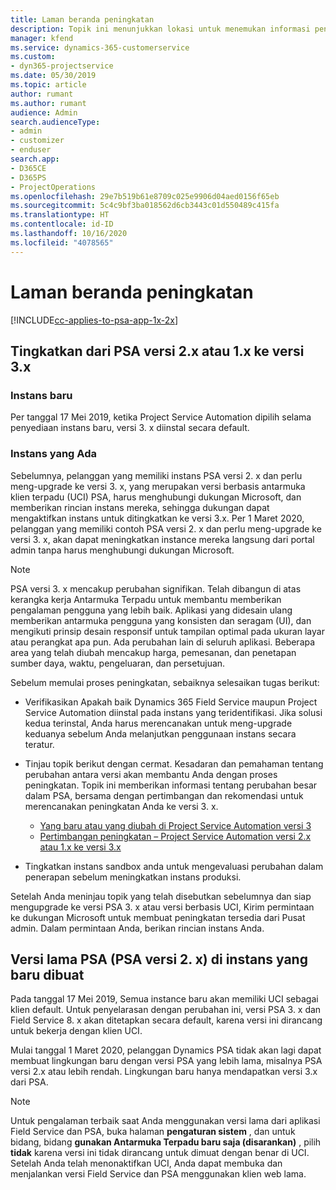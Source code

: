 ```yaml
---
title: Laman beranda peningkatan
description: Topik ini menunjukkan lokasi untuk menemukan informasi penting tentang fitur baru dan yang diubah di Dynamics 365 Project Service Automation, serta proses peningkatan ke versi terbaru.
manager: kfend
ms.service: dynamics-365-customerservice
ms.custom:
- dyn365-projectservice
ms.date: 05/30/2019
ms.topic: article
author: rumant
ms.author: rumant
audience: Admin
search.audienceType:
- admin
- customizer
- enduser
search.app:
- D365CE
- D365PS
- ProjectOperations
ms.openlocfilehash: 29e7b519b61e8709c025e9906d04aed0156f65eb
ms.sourcegitcommit: 5c4c9bf3ba018562d6cb3443c01d550489c415fa
ms.translationtype: HT
ms.contentlocale: id-ID
ms.lasthandoff: 10/16/2020
ms.locfileid: "4078565"
---
```

# <a name="upgrade-home-page"></a>Laman beranda peningkatan

[!INCLUDE[cc-applies-to-psa-app-1x-2x](../includes/cc-applies-to-psa-app-1x-2x.md)]

## <a name="upgrade-from-psa-version-2x-or-1x-to-version-3x"></a>Tingkatkan dari PSA versi 2.x atau 1.x ke versi 3.x

### <a name="new-instances"></a>Instans baru

Per tanggal 17 Mei 2019, ketika Project Service Automation dipilih selama penyediaan instans baru, versi 3. x diinstal secara default.

### <a name="existing-instances"></a>Instans yang Ada

Sebelumnya, pelanggan yang memiliki instans PSA versi 2. x dan perlu meng-upgrade ke versi 3. x, yang merupakan versi berbasis antarmuka klien terpadu (UCI) PSA, harus menghubungi dukungan Microsoft, dan memberikan rincian instans mereka, sehingga dukungan dapat mengaktifkan instans untuk ditingkatkan ke versi 3.x. Per 1 Maret 2020, pelanggan yang memiliki contoh PSA versi 2. x dan perlu meng-upgrade ke versi 3. x, akan dapat meningkatkan instance mereka langsung dari portal admin tanpa harus menghubungi dukungan Microsoft.  

> [!NOTE]
> PSA versi 3. x mencakup perubahan signifikan. Telah dibangun di atas kerangka kerja Antarmuka Terpadu untuk membantu memberikan pengalaman pengguna yang lebih baik. Aplikasi yang didesain ulang memberikan antarmuka pengguna yang konsisten dan seragam (UI), dan mengikuti prinsip desain responsif untuk tampilan optimal pada ukuran layar atau perangkat apa pun. Ada perubahan lain di seluruh aplikasi. Beberapa area yang telah diubah mencakup harga, pemesanan, dan penetapan sumber daya, waktu, pengeluaran, dan persetujuan.

Sebelum memulai proses peningkatan, sebaiknya selesaikan tugas berikut:

- Verifikasikan Apakah baik Dynamics 365 Field Service maupun Project Service Automation diinstal pada instans yang teridentifikasi. Jika solusi kedua terinstal, Anda harus merencanakan untuk meng-upgrade keduanya sebelum Anda melanjutkan penggunaan instans secara teratur.
- Tinjau topik berikut dengan cermat. Kesadaran dan pemahaman tentang perubahan antara versi akan membantu Anda dengan proses peningkatan. Topik ini memberikan informasi tentang perubahan besar dalam PSA, bersama dengan pertimbangan dan rekomendasi untuk merencanakan peningkatan Anda ke versi 3. x.

    - [Yang baru atau yang diubah di Project Service Automation versi 3](whats-new-changed-v3.md)
    - [Pertimbangan peningkatan – Project Service Automation versi 2.x atau 1.x ke versi 3.x](upgrade-v3.md)

- Tingkatkan instans sandbox anda untuk mengevaluasi perubahan dalam penerapan sebelum meningkatkan instans produksi.

Setelah Anda meninjau topik yang telah disebutkan sebelumnya dan siap mengupgrade ke versi PSA 3. x atau versi berbasis UCI, Kirim permintaan ke dukungan Microsoft untuk membuat peningkatan tersedia dari Pusat admin. Dalam permintaan Anda, berikan rincian instans Anda.

## <a name="older-versions-of-psa-psa-version-2x-in-a-newly-created-instance"></a>Versi lama PSA (PSA versi 2. x) di instans yang baru dibuat

Pada tanggal 17 Mei 2019, Semua instance baru akan memiliki UCI sebagai klien default. Untuk penyelarasan dengan perubahan ini, versi PSA 3. x dan Field Service 8. x akan ditetapkan secara default, karena versi ini dirancang untuk bekerja dengan klien UCI.

Mulai tanggal 1 Maret 2020, pelanggan Dynamics PSA tidak akan lagi dapat membuat lingkungan baru dengan versi PSA yang lebih lama, misalnya PSA versi 2.x atau lebih rendah. Lingkungan baru hanya mendapatkan versi 3.x dari PSA.

> [!NOTE]
> Untuk pengalaman terbaik saat Anda menggunakan versi lama dari aplikasi Field Service dan PSA, buka halaman **pengaturan sistem** , dan untuk bidang, bidang **gunakan Antarmuka Terpadu baru saja (disarankan)** , pilih **tidak** karena versi ini tidak dirancang untuk dimuat dengan benar di UCI. Setelah Anda telah menonaktifkan UCI, Anda dapat membuka dan menjalankan versi Field Service dan PSA menggunakan klien web lama. 
